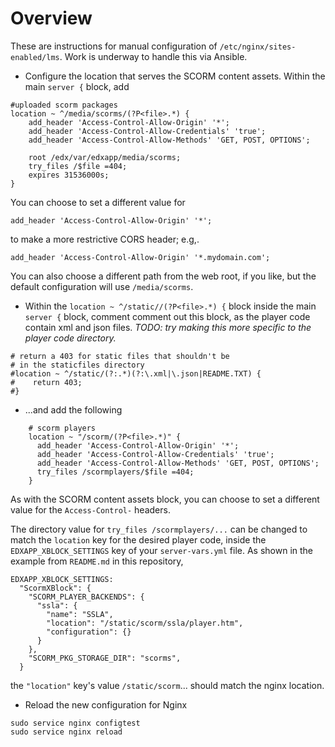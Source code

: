 # Overview

These are instructions for manual configuration of `/etc/nginx/sites-enabled/lms`.  Work is underway to handle this via Ansible.


* Configure the location that serves the SCORM content assets.  Within the main `server {` block, add

```
#uploaded scorm packages
location ~ ^/media/scorms/(?P<file>.*) {
    add_header 'Access-Control-Allow-Origin' '*';
    add_header 'Access-Control-Allow-Credentials' 'true';
    add_header 'Access-Control-Allow-Methods' 'GET, POST, OPTIONS';

    root /edx/var/edxapp/media/scorms;
    try_files /$file =404;
    expires 31536000s;
}
```

You can choose to set a different value for 
    
    add_header 'Access-Control-Allow-Origin' '*';

to make a more restrictive CORS header; e.g,. 

    add_header 'Access-Control-Allow-Origin' '*.mydomain.com';

You can also choose a different path from the web root, if you like, but the default configuration will use `/media/scorms`.

* Within the `location ~ ^/static//(?P<file>.*) {` block inside the main
`server {` block, comment comment out this block, as the player code contain xml and json files.  _TODO: try making this more specific to the player code directory._

```
# return a 403 for static files that shouldn't be
# in the staticfiles directory
#location ~ ^/static/(?:.*)(?:\.xml|\.json|README.TXT) {
#    return 403;
#}
```

* ...and add the following

```
    # scorm players
    location ~ "/scorm/(?P<file>.*)" {
      add_header 'Access-Control-Allow-Origin' '*';
      add_header 'Access-Control-Allow-Credentials' 'true';
      add_header 'Access-Control-Allow-Methods' 'GET, POST, OPTIONS';
      try_files /scormplayers/$file =404;
    }
```

As with the SCORM content assets block, you can choose to set a different value for the `Access-Control-` headers.

The directory value for `try_files /scormplayers/...` can be changed to match the `location` key for the desired player code, inside the `EDXAPP_XBLOCK_SETTINGS` key of your `server-vars.yml` file.  As shown in the example from `README.md` in this repository,

```
EDXAPP_XBLOCK_SETTINGS:
  "ScormXBlock": {
    "SCORM_PLAYER_BACKENDS": {
      "ssla": {
        "name": "SSLA",
        "location": "/static/scorm/ssla/player.htm",
        "configuration": {}
      }
    },
    "SCORM_PKG_STORAGE_DIR": "scorms",
  }
```

the `"location"` key's value `/static/scorm`... should match the nginx location.  

* Reload the new configuration for Nginx

```
sudo service nginx configtest
sudo service nginx reload
```





